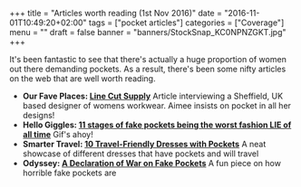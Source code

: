 +++
title = "Articles worth reading (1st Nov 2016)"
date = "2016-11-01T10:49:20+02:00"
tags = ["pocket articles"]
categories = ["Coverage"]
menu = ""
draft = false
banner = "banners/StockSnap_KC0NPNZGKT.jpg"
+++

It's been fantastic to see that there's actually a huge proportion of women out there demanding pockets. As a result, there's been some nifty articles on the web that are well worth reading.

- **Our Fave Places: [Line Cut Supply](http://www.ourfaveplaces.co.uk/guides/meet-the-locals/line-cut-supply)** Article interviewing a Sheffield, UK based designer of womens workwear. Aimee insists on pocket in all her designs!
- **Hello Giggles: [11 stages of fake pockets being the worst fashion LIE of all time](http://hellogiggles.com/fake-pockets-being-the-worst/)** Gif's ahoy!
- **Smarter Travel: [10 Travel-Friendly Dresses with Pockets](https://www.smartertravel.com/2016/10/25/10-travel-friendly-dresses-pockets/)** A neat showcase of different dresses that have pockets and will travel
- **Odyssey: [A Declaration of War on Fake Pockets](https://www.theodysseyonline.com/war-declaration-fake-pockets)** A fun piece on how horrible fake pockets are

